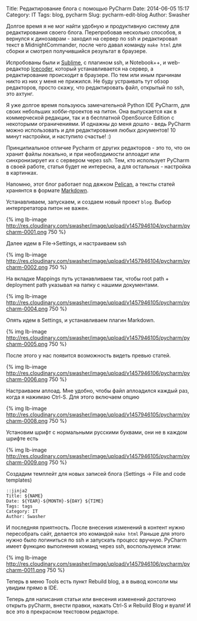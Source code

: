 Title: Редактирование блога с помощью PyCharm
Date: 2014-06-05 15:17
Category: IT
Tags: blog, pycharm
Slug: pycharm-edit-blog
Author: Swasher


Долгое время я не мог найти удобную и продуктивную систему для редактирования своего блога. Перепробовав несколько способов, я вернулся
к динозаврам - заходил на сервер по ssh и редактировал текст в MidnightCommander, после чего давал команду `make html` для сборки и
смотрел получившийся результат в браузере.

Испробованы были и [Sublime][], с плагином ssh, и Notebook++, и web-редактор [Icecoder][], который устанавливается на сервер, а 
редактирование происходит в браузере. По тем или иным причинам никто из них у меня не прижился. Не буду устраивать тут обзор редакторов,
просто скажу, что редактировать файл, открытый по ssh, это ахтунг.

Я уже долгое время пользуюсь замечательной Python IDE PyCharm, для своих небольших хобби-проектов на питон. Она выпускается как в коммерческой
редакции, так и в бесплатной OpenSource Edition с некоторыми ограничениями. И однажны до меня дошло - ведь PyCharm можно использовать
и для редактирования любых документов! 10 минут настройки, и наступило счастье! :)

Принципиальное отличие Pycharm от других редакторов - это то, что он хранит файлы локально, и при необходимости аплоадит или синхронизирует
их с сервером через ssh. Тем, кто использует PyCharm в своей работе, статья будет не интересна, а для остальных - настройка в картинках.

Напомню, этот блог работает под двжком [Pelican][], а тексты статей хранянтся в формате [Markdown][].

Устанавливаем, запускаем, и создаем новый проект `blog`. Выбор интерпретатора питон не важен.

{% img lb-image http://res.cloudinary.com/swasher/image/upload/v1457946104/pycharm/pycharm-0001.png 750 %}

Далее идем в File->Settings, и настраиваем ssh

{% img lb-image http://res.cloudinary.com/swasher/image/upload/v1457946104/pycharm/pycharm-0002.png 750 %}

На вкладке Mappings путь устанавливаем так, чтобы root path + deployment path указывал на папку с нашими документами.

{% img lb-image http://res.cloudinary.com/swasher/image/upload/v1457946105/pycharm/pycharm-0004.png 750 %}

Опять идем в Settings, и устанавливаем плагин Markdown.

{% img lb-image http://res.cloudinary.com/swasher/image/upload/v1457946105/pycharm/pycharm-0005.png 750 %}

После этого у нас появится возможность видеть превью статей.

{% img lb-image http://res.cloudinary.com/swasher/image/upload/v1457946106/pycharm/pycharm-0006.png 750 %}

Настраиваем аплоад. Мне удобно, чтобы файл аплоадился каждый раз, когда я нажимаю Ctrl-S. Для этого включаем опцию

{% img lb-image http://res.cloudinary.com/swasher/image/upload/v1457946105/pycharm/pycharm-0008.png 750 %}

Установим шрифт с нормальными русскими буквами, они не в каждом шрифте есть

{% img lb-image http://res.cloudinary.com/swasher/image/upload/v1457946105/pycharm/pycharm-0009.png 750 %}

Создадим темплейт для новых записей блога (Settings -> File and code templates)

    ::jinja2
    Title: ${NAME}
    Date: ${YEAR}-${MONTH}-${DAY} ${TIME}
    Tags: tags
    Category: IT
    Author: Swasher

И последняя приятность. После внесения изменений в контент нужно пересобрать сайт, делается это командой `make html`
Раньше для этого нужно было логиниться по ssh и запускать процесс вручную. PyCharm имеет функцию выполнения команд через ssh, воспользуемся этим:

{% img lb-image http://res.cloudinary.com/swasher/image/upload/v1457946106/pycharm/pycharm-0011.png 750 %}
  
Теперь в меню Tools есть пункт Rebuild blog, а в вывод консоли мы увидим прямо в IDE.

Теперь для написания статьи или внесения изменений достаточно открыть pyCharm, внести правки, нажать Ctrl-S и Rebuild Blog и вуаля! И все это в прекрасном текстовом редакторе.



  [Sublime]: http://www.sublimetext.com/
  [Icecoder]: https://icecoder.net/
  [Pelican]: http://docs.getpelican.com/en/latest/
  [Markdown]: http://ru.wikipedia.org/wiki/Markdown